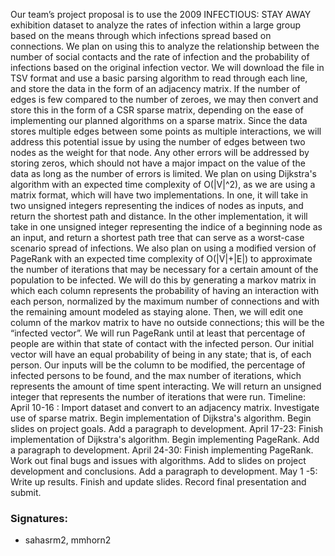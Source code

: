 Our team’s project proposal is to use the 2009 INFECTIOUS: STAY AWAY exhibition dataset to analyze the rates of infection within a large group based on the means through which infections spread based on connections. We plan on using this to analyze the relationship between the number of social contacts and the rate of infection and the probability of infections based on the original infection vector. We will download the file in TSV format and use a basic parsing algorithm to read through each line, and store the data in the form of an adjacency matrix. If the number of edges is few compared to the number of zeroes, we may then convert and store this in the form of a CSR sparse matrix, depending on the ease of implementing our planned algorithms on a sparse matrix. Since the data stores multiple edges between some points as multiple interactions, we will address this potential issue by using the number of edges between two nodes as the weight for that node. Any other errors will be addressed by storing zeros, which should not have a major impact on the value of the data as long as the number of errors is limited. 
We plan on using Dijkstra's algorithm with an expected time complexity of O(|V|^2), as we are using a matrix format, which will have two implementations. In one, it will take in two unsigned integers representing the indices of nodes as inputs, and return the shortest path and distance. In the other implementation, it will take in one unsigned integer representing the indice of a beginning node as an input, and return a shortest path tree that can serve as a worst-case scenario spread of infections.
We also plan on using a modified version of PageRank with an expected time complexity of O(|V|+|E|) to approximate the number of iterations that may be necessary for a certain amount of the population to be infected. We will do this by generating a markov matrix in which each column represents the probability of having an interaction with each person, normalized by the maximum number of connections and with the remaining amount modeled as staying alone. Then, we will edit one column of the markov matrix to have no outside connections; this will be the “infected vector”. We will run PageRank until at least that percentage of people are within that state of contact with the infected person. Our initial vector will have an equal probability of being in any state; that is, of each person. Our inputs will be the column to be modified, the percentage of infected persons to be found, and the max number of iterations, which represents the amount of time spent interacting. We will return an unsigned integer that represents the number of iterations that were run.
Timeline:
April 10-16 : Import dataset and convert to an adjacency matrix. Investigate use of sparse matrix. Begin implementation of  Dijkstra's algorithm. Begin slides on project goals. Add a paragraph to development. 
April 17-23: Finish implementation of Dijkstra's algorithm. Begin implementing PageRank.  Add a paragraph to development. 
April 24-30: Finish implementing PageRank. Work out final bugs and issues with algorithms. Add to slides on project development and conclusions. Add a paragraph to development. 
May 1 -5: Write up results. Finish and update slides. Record final presentation and submit.


### Signatures:
* sahasrm2, mmhorn2
